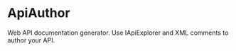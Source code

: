 ApiAuthor
=========

Web API documentation generator. Use IApiExplorer and XML comments to author your API.

